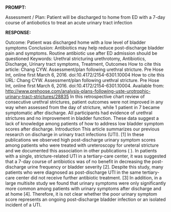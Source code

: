 **PROMPT:**

Assessment / Plan: Patient will be discharged to home from ED with a 7-day course of antiobotics to treat an acute urinary tract infection

**RESPONSE:**

   Outcome: Patient was discharged home with a low level of bladder symptoms  Conclusion: Antibiotics may help reduce post-discharge bladder pain and symptoms. Routine antibiotic use after ED admission should be questioned  Keywords: Urethral stricturing urethrotomy, Antibiotics, Discharge, Urinary tract symptoms, Treatment, Outcomes  How to cite this article:  Chang CYW. Assessment/plan following urethral stricture. Pre Hose Int, online first March 6, 2016. doi:10.4172/2154-6301.10004  How to cite this URL:  Chang CYW. Assessment/plan following urethral stricture. Pre Hose Int, online first March 6, 2016. doi:10.4172/2154-6301.10004. Available from: http://www.prehoose.com/analysis-plans-following-uste-urotrophic-urinary-tract-strictures/28835  In this retrospective chart review of consecutive urethral strictures, patient outcomes were not improved in any way when assessed from the day of stricture, while 1 patient in 7 became symptomatic after discharge. All participants had evidence of urethral strictures and no improvement in bladder function. These data suggest a lack of knowledge among patients of how to address low bladder symptom scores after discharge.  Introduction  This article summarizes our previous research on discharge in urinary tract infections (UTI). [1] In these publications we observed high post-discharge urinary symptom scores among patients who were treated with ureteroscopy for ureteral stricture and we documented this association in other publications ( ). In patients with a single, stricture-related UTI in a tertiary-care center, it was suggested that a 7-day course of antibiotics was of no benefit in decreasing the post-discharge urine frequency or bladder severity [2]. Despite this study, many patients who were diagnosed as post-discharge UTI in the same tertiary-care center did not receive further antibiotic treatment. [3] In addition, in a large multisite study we found that urinary symptoms were only significantly more common among patients with urinary symptoms after discharge and at home [4]. Therefore, it is not clear whether the poor urinary symptom score represents an ongoing post-discharge bladder infection or an isolated incident of a UTI.